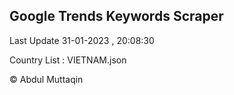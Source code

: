 

## Google Trends Keywords Scraper 
 
Last Update 31-01-2023 , 20:08:30

Country List :
VIETNAM.json



© Abdul Muttaqin 
